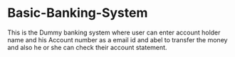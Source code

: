# Basic-Banking-System
This is the Dummy banking system where user can enter account holder name and his Account number as a email id and abel to transfer the money and also he or she can check their account statement.
